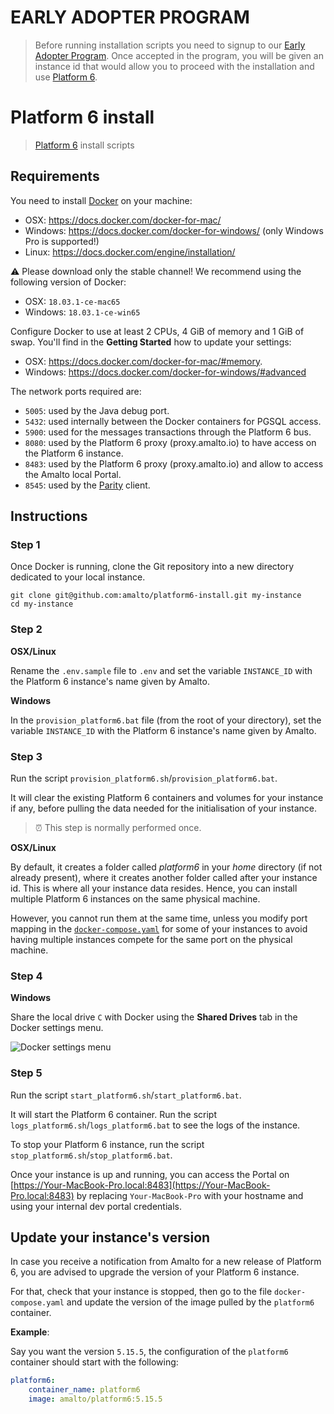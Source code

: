# EARLY ADOPTER PROGRAM

> Before running installation scripts you need to signup to our [Early Adopter Program](https://www.platform6.io/early-adopter-pgm-signup/).
> Once accepted in the program, you will be given an instance id that would allow you to proceed with the installation and use [Platform 6](https://www.platform6.io/).

# Platform 6 install

> [Platform 6](https://documentation.amalto.com/platform6/master/) install scripts

## Requirements

You need to install [Docker](https://www.docker.com/) on your machine: 
- OSX: https://docs.docker.com/docker-for-mac/
- Windows: https://docs.docker.com/docker-for-windows/ (only Windows Pro is supported!)
- Linux: https://docs.docker.com/engine/installation/

⚠️ Please download only the stable channel! We recommend using the following version of Docker: 
- OSX: `18.03.1-ce-mac65`
- Windows: `18.03.1-ce-win65`

Configure Docker to use at least 2 CPUs, 4 GiB of memory and 1 GiB of swap.
You'll find in the __Getting Started__ how to update your settings: 
- OSX: https://docs.docker.com/docker-for-mac/#memory.
- Windows: https://docs.docker.com/docker-for-windows/#advanced

The network ports required are:
- `5005`: used by the Java debug port.
- `5432`: used internally between the Docker containers for PGSQL access.
- `5900`: used for the messages transactions through the Platform 6 bus.
- `8080`: used by the Platform 6 proxy (proxy.amalto.io) to have access on the Platform 6 instance.
- `8483`: used by the Platform 6 proxy (proxy.amalto.io) and allow to access the Amalto local Portal.
- `8545`: used by the [Parity](https://www.parity.io/) client.

## Instructions

### Step 1

Once Docker is running, clone the Git repository into a new directory dedicated to your local instance.

```
git clone git@github.com:amalto/platform6-install.git my-instance
cd my-instance
```

### Step 2

__OSX/Linux__

Rename the `.env.sample` file to `.env` and set the variable `INSTANCE_ID` with the Platform 6 instance's name given by Amalto.

__Windows__

In the `provision_platform6.bat` file (from the root of your directory), set the variable `INSTANCE_ID` with the Platform 6 instance's name given by Amalto.

### Step 3

Run the script `provision_platform6.sh`/`provision_platform6.bat`.

It will clear the existing Platform 6 containers and volumes for your instance if any, before pulling the data needed for the initialisation of your instance.

> ⏰ This step is normally performed once.

__OSX/Linux__

By default, it creates a folder called _platform6_ in your _home_ directory (if not already present), where it creates another folder called after your instance id. This is where all your instance data resides. Hence, you can install multiple Platform 6 instances on the same physical machine.

However, you cannot run them at the same time, unless you modify port mapping in the [`docker-compose.yaml`](docker-compose.yaml) for some of your instances to avoid having multiple instances compete for the same port on the physical machine.

### Step 4

__Windows__

Share the local drive `C` with Docker using the __Shared Drives__ tab in the Docker settings menu.

![Docker settings menu](images/docker_file_sharing_windows.png)

### Step 5

Run the script `start_platform6.sh`/`start_platform6.bat`.

It will start the Platform 6 container.
Run the script `logs_platform6.sh`/`logs_platform6.bat` to see the logs of the instance.

To stop your Platform 6 instance, run the script `stop_platform6.sh`/`stop_platform6.bat`.

Once your instance is up and running, you can access the Portal on [https://Your-MacBook-Pro.local:8483](https://Your-MacBook-Pro.local:8483) by replacing `Your-MacBook-Pro` with your hostname and using your internal dev portal credentials.

## Update your instance's version

In case you receive a notification from Amalto for a new release of Platform 6, you are advised to upgrade the version of your Platform 6 instance.

For that, check that your instance is stopped, then go to the file `docker-compose.yaml` and update the version of the image pulled by the `platform6` container.

__Example__:

Say you want the version `5.15.5`, the configuration of the `platform6` container should start with the following:

```yaml
platform6:
    container_name: platform6
    image: amalto/platform6:5.15.5
```